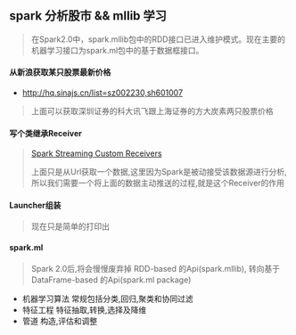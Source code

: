 ## spark 分析股市 && mllib 学习
> 在Spark2.0中，spark.mllib包中的RDD接口已进入维护模式。现在主要的机器学习接口为spark.ml包中的基于数据框接口。

#### 从新浪获取某只股票最新价格

* http://hq.sinajs.cn/list=sz002230,sh601007
> 上面可以获取深圳证券的科大讯飞跟上海证券的方大炭素两只股票价格

#### 写个类继承Receiver 
> [Spark Streaming Custom Receivers](http://spark.apache.org/docs/latest/streaming-custom-receivers.html)
>
> 上面只是从Url获取一个数据,这里因为Spark是被动接受该数据源进行分析,所以我们需要一个将上面的数据主动推送的过程,就是这个Receiver的作用

#### Launcher组装
> 现在只是简单的打印出

#### spark.ml
> Spark 2.0后,将会慢慢废弃掉 RDD-based 的Api(spark.mllib), 转向基于 DataFrame-based 的Api(spark.ml package)
* 机器学习算法 常规包括分类,回归,聚类和协同过滤
* 特征工程 特征抽取,转换,选择及降维
* 管道 构造,评估和调整